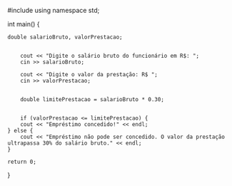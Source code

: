#include <iostream>
using namespace std;

int main() {  
    
    double salarioBruto, valorPrestacao;
    
    
        cout << "Digite o salário bruto do funcionário em R$: ";
        cin >> salarioBruto;
    
        cout << "Digite o valor da prestação: R$ ";
        cin >> valorPrestacao;
    
    
        double limitePrestacao = salarioBruto * 0.30;
    
    
        if (valorPrestacao <= limitePrestacao) {
        cout << "Empréstimo concedido!" << endl;
    } else {
        cout << "Empréstimo não pode ser concedido. O valor da prestação ultrapassa 30% do salário bruto." << endl;
    }
    
    return 0;
}
